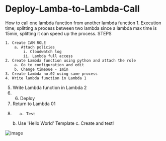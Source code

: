 # Deploy-Lamba-to-Lambda-Call
How to call one lambda function from another lambda function
	1. Execution time; splitting a process between two lambda since a lambda max time is 15min, splitting it can speed up the process.
STEPS

	1. Create IAM ROLE
		a. Attach policies
			i. Cloudwatch log
			ii. Lambda full access
	2. Create Lambda function using python and attach the role
		a. Go to configuration and edit
		b. Change timeoue - 1min
	3. Create Lambda no.02 using same process
	4. Write lambda function in Lambda 1
  5. Write Lambda function in Lambda 2
  6. 	6. Deploy
  7. Return to Lambda 01
  8. 		a. Test 
		b. Use 'Hello World' Template
    c. Create and test!

![image](https://github.com/Dextain/Deploy-Lamba-to-Lambda-Call/assets/174049610/7147963b-b849-4ff2-b8d6-156f038de96a)

